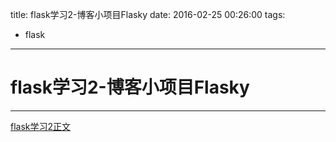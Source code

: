 title: flask学习2-博客小项目Flasky
date: 2016-02-25 00:26:00
tags:
- flask

----

# flask学习2-博客小项目Flasky
---

[flask学习2正文](https://github.com/zhuwei05/flask-blog)



	






